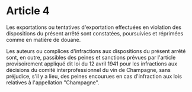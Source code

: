 # Article 4

Les exportations ou tentatives d'exportation effectuées en violation des dispositions du présent arrêté sont constatées, poursuivies et réprimées comme en matière de douane.

Les auteurs ou complices d'infractions aux dispositions du présent arrêté sont, en outre, passibles des peines et sanctions prévues par l'article provisoirement appliqué dit loi du 12 avril 1941 pour les infractions aux décisions du comité interprofessionnel du vin de Champagne, sans préjudice, s'il y a lieu, des peines encourues en cas d'infraction aux lois relatives à l'appellation "Champagne".
